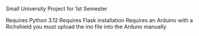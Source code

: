 Small University Project for 1st Semester

Requires Python 3.12
Requires Flask installation
Requires an Arduino with a Richshield you must upload the ino file into the Arduno manually
